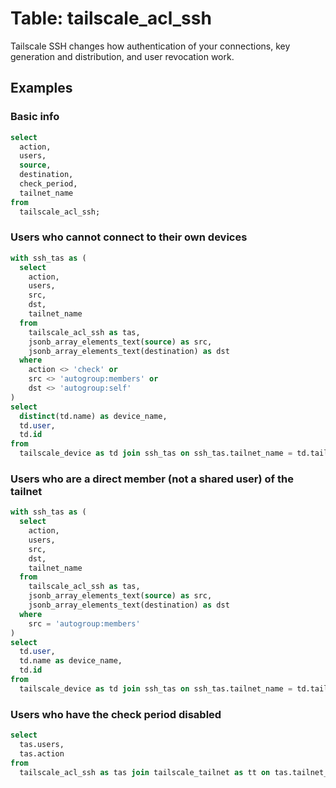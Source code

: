 # Table: tailscale_acl_ssh

Tailscale SSH changes how authentication of your connections, key generation and distribution, and user revocation work.

## Examples

### Basic info

```sql
select
  action,
  users,
  source,
  destination,
  check_period,
  tailnet_name
from
  tailscale_acl_ssh;
```

### Users who cannot connect to their own devices

```sql
with ssh_tas as (
  select
    action,
    users,
    src,
    dst,
    tailnet_name
  from
    tailscale_acl_ssh as tas,
    jsonb_array_elements_text(source) as src,
    jsonb_array_elements_text(destination) as dst
  where
    action <> 'check' or
    src <> 'autogroup:members' or
    dst <> 'autogroup:self'
)
select
  distinct(td.name) as device_name,
  td.user,
  td.id
from
  tailscale_device as td join ssh_tas on ssh_tas.tailnet_name = td.tailnet_name;
```

### Users who are a direct member (not a shared user) of the tailnet

```sql
with ssh_tas as (
  select
    action,
    users,
    src,
    dst,
    tailnet_name
  from
    tailscale_acl_ssh as tas,
    jsonb_array_elements_text(source) as src,
    jsonb_array_elements_text(destination) as dst
  where
    src = 'autogroup:members'
)
select
  td.user,
  td.name as device_name,
  td.id
from
  tailscale_device as td join ssh_tas on ssh_tas.tailnet_name = td.tailnet_name;
```

### Users who have the check period disabled

```sql
select
  tas.users,
  tas.action
from
  tailscale_acl_ssh as tas join tailscale_tailnet as tt on tas.tailnet_name = tt.tailnet_name and action = 'accept' and check_period is null;
```
